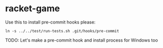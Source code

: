 # racket-game

Use this to install pre-commit hooks please: 

```
ln -s ../../test/run-tests.sh .git/hooks/pre-commit
```

TODO: Let's make a pre-commit hook and install process for Windows too
